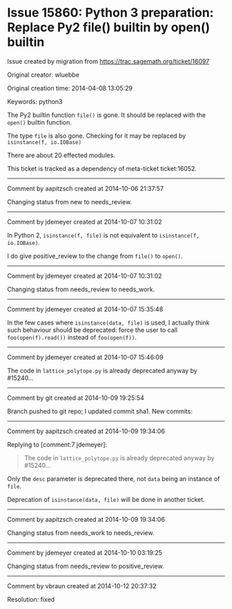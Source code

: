 # Issue 15860: Python 3 preparation: Replace Py2 file() builtin by open() builtin

Issue created by migration from https://trac.sagemath.org/ticket/16097

Original creator: wluebbe

Original creation time: 2014-04-08 13:05:29

Keywords: python3

The Py2 builtin function `file()` is gone. It should be replaced with the `open()` builtin function. 

 
The type `file` is also gone. Checking for it may be replaced by `isinstance(f, io.IOBase)`

There are about 20 effected modules. 

This ticket is tracked as a dependency of meta-ticket ticket:16052.


---

Comment by aapitzsch created at 2014-10-06 21:37:57

Changing status from new to needs_review.


---

Comment by jdemeyer created at 2014-10-07 10:31:02

In Python 2, `isinstance(f, file)` is not equivalent to `isinstance(f, io.IOBase)`.

I do give positive_review to the change from `file()` to `open()`.


---

Comment by jdemeyer created at 2014-10-07 10:31:02

Changing status from needs_review to needs_work.


---

Comment by jdemeyer created at 2014-10-07 15:35:48

In the few cases where `isinstance(data, file)` is used, I actually think such behaviour should be deprecated: force the user to call `foo(open(f).read())` instead of `foo(open(f))`.


---

Comment by jdemeyer created at 2014-10-07 15:46:09

The code in `lattice_polytope.py` is already deprecated anyway by #15240...


---

Comment by git created at 2014-10-09 19:25:54

Branch pushed to git repo; I updated commit sha1. New commits:


---

Comment by aapitzsch created at 2014-10-09 19:34:06

Replying to [comment:7 jdemeyer]:
> The code in `lattice_polytope.py` is already deprecated anyway by #15240...

Only the `desc` parameter is deprecated there, not `data` being an instance of `file`.

Deprecation of `isinstance(data, file)` will be done in another ticket.


---

Comment by aapitzsch created at 2014-10-09 19:34:06

Changing status from needs_work to needs_review.


---

Comment by jdemeyer created at 2014-10-10 03:19:25

Changing status from needs_review to positive_review.


---

Comment by vbraun created at 2014-10-12 20:37:32

Resolution: fixed
